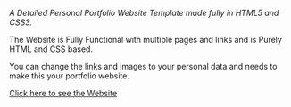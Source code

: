 *A Detailed Personal Portfolio Website Template made fully in HTML5 and CSS3.*

The Website is Fully Functional with multiple pages and links and is Purely HTML and CSS based.

You can change the links and images to your personal data and needs to make this your portfolio website.

[Click here to see the Website](https://ishangurtu.github.io/Ishan.cv/)

